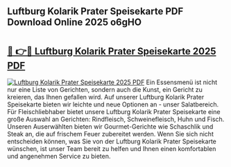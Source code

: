 ## Luftburg Kolarik Prater Speisekarte PDF Download Online 2025 o6gHO

# <h2><a href="http://gc6zm6v.nevu.top/?p=Luftburg+Kolarik+Prater+Speisekarte">🔗 👉🔴 Luftburg Kolarik Prater Speisekarte 2025 PDF</a></h2>

[![Luftburg Kolarik Prater Speisekarte 2025 PDF](https://i.imgur.com/dBaPXMq.png)](http://gc6zm6v.nevu.top/?p=Luftburg+Kolarik+Prater+Speisekarte)
Ein Essensmenü ist nicht nur eine Liste von Gerichten, sondern auch die Kunst, ein Gericht zu kreieren, das Ihnen gefallen wird. Auf unserer Luftburg Kolarik Prater Speisekarte bieten wir leichte und neue Optionen an - unser Salatbereich. Für Fleischliebhaber bietet unsere Luftburg Kolarik Prater Speisekarte eine große Auswahl an Gerichten: Rindfleisch, Schweinefleisch, Huhn und Fisch. Unseren Auserwählten bieten wir Gourmet-Gerichte wie Schaschlik und Steak an, die auf frischem Feuer zubereitet werden. Wenn Sie sich nicht entscheiden können, was Sie von der Luftburg Kolarik Prater Speisekarte wünschen, ist unser Team bereit zu helfen und Ihnen einen komfortablen und angenehmen Service zu bieten.
